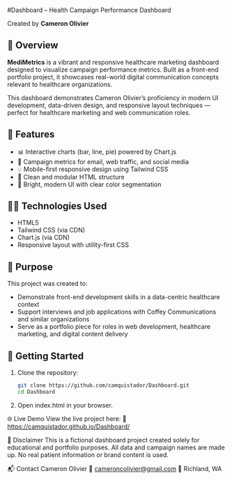 #Dashboard – Health Campaign Performance Dashboard

Created by **Cameron Olivier**  

## 📄 Overview

**MediMetrics** is a vibrant and responsive healthcare marketing dashboard designed to visualize campaign performance metrics. Built as a front-end portfolio project, it showcases real-world digital communication concepts relevant to healthcare organizations.

This dashboard demonstrates Cameron Olivier’s proficiency in modern UI development, data-driven design, and responsive layout techniques — perfect for healthcare marketing and web communication roles.

## 🌟 Features

- 📊 Interactive charts (bar, line, pie) powered by Chart.js
- 🧠 Campaign metrics for email, web traffic, and social media
- 💡 Mobile-first responsive design using Tailwind CSS
- 🧩 Clean and modular HTML structure
- 🎨 Bright, modern UI with clear color segmentation

## 🧑‍💻 Technologies Used

- HTML5
- Tailwind CSS (via CDN)
- Chart.js (via CDN)
- Responsive layout with utility-first CSS

## 🎯 Purpose

This project was created to:

- Demonstrate front-end development skills in a data-centric healthcare context
- Support interviews and job applications with Coffey Communications and similar organizations
- Serve as a portfolio piece for roles in web development, healthcare marketing, and digital content delivery

## 🚀 Getting Started

1. Clone the repository:
   ```bash
   git clone https://github.com/camquistador/Dashboard.git
   cd Dashboard

2. Open index.html in your browser.

🌐 Live Demo
View the live project here:
🔗 https://camquistador.github.io/Dashboard/

🛑 Disclaimer
This is a fictional dashboard project created solely for educational and portfolio purposes.
All data and campaign names are made up. No real patient information or brand content is used.

📬 Contact
Cameron Olivier
📧 cameroncolivier@gmail.com
📍 Richland, WA
